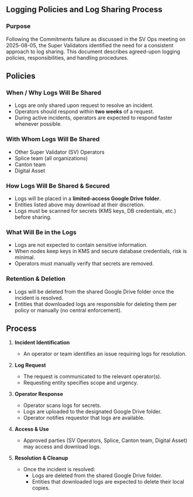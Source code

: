 ## Logging Policies and Log Sharing Process

### Purpose

Following the Commitments failure as discussed in the SV Ops meeting on 2025-08-05, the Super Validators identified the need for a consistent approach to log sharing. 
This document describes agreed-upon logging policies, responsibilities, and handling procedures.

## Policies

### When / Why Logs Will Be Shared
- Logs are only shared upon request to resolve an incident.  
- Operators should respond within **two weeks** of a request.  
- During active incidents, operators are expected to respond faster whenever possible.  

### With Whom Logs Will Be Shared
- Other Super Validator (SV) Operators  
- Splice team (all organizations)  
- Canton team  
- Digital Asset  

### How Logs Will Be Shared & Secured
- Logs will be placed in a **limited-access Google Drive folder**.  
- Entities listed above may download at their discretion.  
- Logs must be scanned for secrets (KMS keys, DB credentials, etc.) before sharing.  

### What Will Be in the Logs
- Logs are not expected to contain sensitive information.  
- When nodes keep keys in KMS and secure database credentials, risk is minimal.  
- Operators must manually verify that secrets are removed.  

### Retention & Deletion
- Logs will be deleted from the shared Google Drive folder once the incident is resolved.  
- Entities that downloaded logs are responsible for deleting them per policy or manually (no central enforcement).  

## Process

1. **Incident Identification**  
   - An operator or team identifies an issue requiring logs for resolution.  

2. **Log Request**  
   - The request is communicated to the relevant operator(s).  
   - Requesting entity specifies scope and urgency.  

3. **Operator Response**  
   - Operator scans logs for secrets.  
   - Logs are uploaded to the designated Google Drive folder.  
   - Operator notifies requestor that logs are available.  

4. **Access & Use**  
   - Approved parties (SV Operators, Splice, Canton team, Digital Asset) may access and download logs.  

5. **Resolution & Cleanup**  
   - Once the incident is resolved:  
     - Logs are deleted from the shared Google Drive folder.  
     - Entities that downloaded logs are expected to delete their local copies.  

